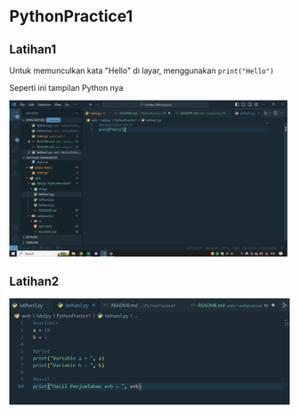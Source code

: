 # PythonPractice1


## Latihan1
Untuk memunculkan kata "Hello" di layar, menggunakan `print("Hello")`
<p> 
Seperti ini tampilan Python nya
</p>

<img src="image/sslat1.png" width="500">

## Latihan2

![Gambar 2](image/sslat2.png)
